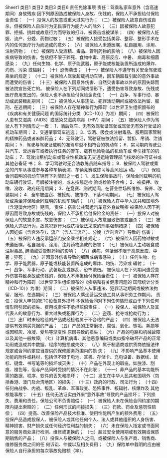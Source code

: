 Sheet1
	类目1	类目2	类目3	类目6
	责任免除事项
		责任：驾乘私家车意外（含高速期间）身故残疾
			 因下列原因造成被保险人身故、伤残的，保险人不承担给付保险金责任：
			（一）投保人的故意或重大过失行为；
			（二）被保险人故意自伤或自杀，但被保险人自杀时为无民事行为能力人的除外；
			（三）因被保险人故意犯罪、拒捕、挑衅或故意行为而导致的打斗、被袭击或被谋杀；
			（四）被保险人妊娠、流产、分娩、药物过敏；
			（五）被保险人接受包括美容、整容、整形手术在内的任何医疗行为而造成的意外；
			（六）被保险人未遵医嘱，私自服用、涂用、注射药物；
			（七）被保险人受酒精、毒品、管制药物的影响；
			（八）被保险人因疾病导致的伤害，包括但不限于猝死、食物中毒、高原反应、中暑、
			病毒和细菌感染；
			（九）任何生物、化学、原子能武器，原子能或核能装置所造成的爆炸、灼伤、污染
			或辐射；
			（十）恐怖袭击；
			（十一）被保险人不遵守有关安全驾驶或乘坐的规定；
			（十二）被保险人驾驶超载机动车辆，因车辆超载引起的意外事故而遭受的伤害；
			（十三）被保险人因意外伤害、自然灾害事故以外的原因失踪而被法院宣告死亡的。
			被保险人在下列期间或情形下，遭受伤害导致身故、伤残或医疗费用支出的，保险人也不承担给付保险金责任：
			（一）战争、军事行动、暴动或武装叛乱期间；
			（二）被保险人从事违法、犯罪活动期间或被依法拘留、服刑、在逃期间；
			（三）被保险人存在精神和行为障碍（以世界卫生组织颁布的《疾病和有关健康问题
			的国际统计分类（ICD-10）》为准）期间；
			（四）被保险人患有艾滋病（AIDS）或感染艾滋病病毒（HIV）期间；
			（五）被保险人作为驾驶人有下列情形之一者：
			1．酒后驾车、无有效驾驶证驾驶或驾驶无有效行驶证的机动车期间；
			2．交通肇事驾车逃逸；
			3．饮酒、吸食或注射毒品、服用国家管制的精神药品或者麻醉药品；
			4．无驾驶证，驾驶证被依法扣留、暂扣、吊销、注销期间；
			5．驾驶与驾驶证载明的准驾车型不相符合的机动车；
			6．实习期内驾驶公共汽车、营运客车或者执行任务的警车、载有危险物品的机动车或
			牵引挂车的机动车；
			7．驾驶出租机动车或营业性机动车无交通运输管理部门核发的许可证书或其他必备证
			书；
			8．学习驾驶时无合法教练员随车指导；
			9．被保险人驾驶或乘坐的汽车从事或参与各种车辆表演、车辆竞赛或练习等高风险运
			动。
			（六）保险合同载明的机动车辆有下列情形之一者：
			1．发生保险事故时，保险合同载明的机动车辆行驶证、号牌被注销的，或未按规定检
			验或检验不合格；
			2．被扣押、收缴、没收、政府征用期间；
			3．在竞赛、测试期间，在营业性场所维修、保养、改装期间；
			4．全车被盗窃、被抢劫、被抢夺、下落不明期间。
			（七）被保险人驾驶或乘坐非保险合同载明的机动车辆的；
			（八）被保险人在中华人民共和国境外（含港澳台地区）期间。
		责任：搭乘公共营运汽车意外身故残疾
			被保险人因下列原因而导致身故或伤残的，保险人不承担给付保险金的责任：
			（一）投保人对被保险人的故意杀害、故意伤害；
			（二）被保险人故意自致伤害或自杀；
			（三）被保险人违法行为，故意犯罪行为或抗拒依法采取的刑事强制措施；
			（四）被保险人因妊娠（含宫外孕）、流产（含人工流产）、分娩（含剖宫产）导致的
			伤害；
			（五）被保险人违反承运部门安全乘坐相关规定；
			（六）被保险人因药物过敏或未遵医嘱，私自服用、涂用、注射药物造成的伤害；
			（七）被保险人主动吸食或注射毒品, 醉酒或受管制药物的影响；
			（八）疾病，包括但不限于高原反应、中暑；猝死；
			（九）非因意外伤害导致的细菌或病毒感染；
			（十）任何生物、化学、原子能武器，原子能或核能装置所造成的爆炸、灼伤、污染或
			辐射；
			（十一）战争、军事行动、武装叛乱或暴乱、恐怖袭击。
			被保险人在下列期间遭受意外伤害导致身故或伤残的，保险人不承担给付保险金责任：
			（一）被保险人存在精神和行为障碍（以世界卫生组织颁布的《疾病和有关健康问题的
			国际统计分类（ICD-10）》为准）期间；
			（二）被保险人从事违法、犯罪活动期间或被依法拘留、服刑、在逃期间；
			（三）被保险人乘坐营运交通工具从事职务工作期间。
		责任：投保人申领的ETC设备意外损坏
			本保险合同对下列任何情形或由于下列任何情形所引起的损失、费用或责任不承担赔偿责任：
			（一）投保人、被保险人及其代表人的故意行为、重大过失或犯罪行为；
			（二）盗窃、抢夺或抢劫行为；
			（三）出厂时未经检验的产品或经检验属于不合格的产品；
			（四）被保险人无法提供有效购买凭据的产品；
			（五）产品的正常磨损、腐蚀、氧化、锈垢、耗损等或因积灰、冷凝、受热等渐变性
			原因导致的损失；
			（六）产品的电路和机械故障以及其他一般故障;
			（七）计算机病毒、其他恶意编码或类似指令破坏产品的正常功用或造成其中数据、程序的毁损或失效；
			（八）属于制造商或供货商依据法律规定或合同约定应当提供的保修服务范围内的损
			失；
			（九）不影响产品基本使用功能的附件或耗材，包括但不限于电池、耳机、存储卡、充电设备、数据线、鼠标、键盘、书写笔等的损坏或灭失；
			（十）产品在外观上的瑕疵，如脱漆、刮痕、褪色等，但与产品同时受损的情况不在此限；
			（十一）非产品的基本功能所需的数据、程序、软件的丢失和损坏；
			（十二）发生在中华人民共和国境外（包括香港、澳门及台湾地区）的损失；
			（十三）政府的行政、司法行为；
			（十四）任何由战争、内战、叛乱、革命、军事政变、恐怖事件、核辐射、核爆炸及
			其他核能事故；
			（十五）任何无法证实由外来“意外事故”导致的产品损坏；
			 下列损失、费用和责任，保险公司不负责赔偿：
			（一）被保险人未在保险合同约定的期限内提出索赔的；
			（二）任何形式的间接损失；
			（三）罚款、罚金及惩罚性赔偿；
			（四）提高、改善保险产品技术标准、使用性能所产生的额外费用；
			（五）投保产品造成投保人、被保险人或其他任何个人、法人或其他组织的人身伤害、
			精神损害、财产损失或任何经济性利益的损失；
			（六）未在保险人指定或书面同意的服务商处进行检测、维修或更换的；
			（七）超过安全使用期或有效期或保质期销售的产品；
			（八）投保人与被保险人之间，或被保险人与生产商、销售商、维修服务商之间的任
			何诉讼、仲裁以及相关费用；
			（九）保险单中载明的应由被保险人自行承担的每次事故免赔额（率）。


